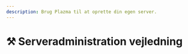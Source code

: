 ```yaml
---
description: Brug Plazma til at oprette din egen server.
---
```


# ⚒️ Serveradministration vejledning
